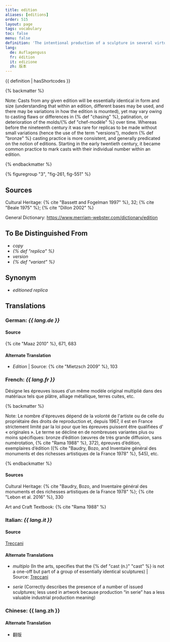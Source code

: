 ```yaml
---
title: edition
aliases: [editions]
order: 515
layout: page
tags: vocabulary
toc: false
menu: false
definition: 'The intentional production of a sculpture in several virtually identical casts, usually from the same set of {% def "molds" %} derived from the original {% def "model" %}. In modern castings, item number and total number of multiples produced is often reported somewhere on the surface, as it has legal value.'
lang:
  de: Auflagenguss
  fr: édition
  it: edizione
  zh: 版本
---
```


{{ definition | hasShortcodes }}

{% backmatter %}

Note: Casts from any given edition will be essentially identical in form and size (understanding that within an edition, different bases may be used, and there may be variations in how the edition is mounted), yet may vary owing to casting flaws or differences in {% def "chasing" %}, patination, or deterioration of the molds/{% def "chef-modèle" %} over time. Whereas before the nineteenth century it was rare for replicas to be made without small variations (hence the use of the term “versions”), modern {% def "bronze" %} casting practice is more consistent, and generally predicated on the notion of editions. Starting in the early twentieth century, it became common practice to mark casts with their individual number within an edition.

{% endbackmatter %}

{% figuregroup "3", "fig-261, fig-551" %}

## Sources

Cultural Heritage: {% cite "Bassett and Fogelman 1997" %}, 32; {% cite "Beale 1975" %}; {% cite "Dillon 2002" %}

General Dictionary: <https://www.merriam-webster.com/dictionary/edition>

## To Be Distinguished From

- *copy*
- *{% def "replica" %}*
- *version*
- *{% def "variant" %}*

## Synonym

- *editioned replica*

## Translations

<div class="accordion">

### **German**: *{{ lang.de }}*

#### Source

{% cite "Maaz 2010" %}, 671, 683

#### Alternate Translation

- *Edition* | Source: {% cite "Mietzsch 2009" %}, 103

### **French**: *{{ lang.fr }}*

Désigne les épreuves issues d'un même modèle original multiplié dans des matériaux tels que plâtre, alliage métallique, terres cuites, etc.

{% backmatter %}

Note: Le nombre d'épreuves dépend de la volonté de l'artiste ou de celle du propriétaire des droits de reproduction et, depuis 1967, il est en France strictement limité par la loi pour que les épreuves puissent être qualifiées d' « originales ». Le terme se décline en de nombreuses variantes plus ou moins spécifiques: bronze d’édition (œuvres de très grande diffusion, sans numérotation, {% cite "Rama 1988" %}, 372), épreuves d’édition, exemplaires d’édition ({% cite "Baudry, Bozo, and Inventaire général des monuments et des richesses artistiques de la France 1978" %}, 545), etc.

{% endbackmatter %}

#### Sources

Cultural Heritage: {% cite "Baudry, Bozo, and Inventaire général des monuments et des richesses artistiques de la France 1978" %}; {% cite "Lebon et al. 2016" %}, 330

Art and Craft Textbook: {% cite "Rama 1988" %}

### **Italian**: *{{ lang.it }}*

#### Source

[Treccani](http://www.treccani.it/vocabolario/edizione)

#### Alternate Translations

- *multiplo* (In the arts, specifies that the {% def "cast (n.)" "cast" %} is not a one-off but part of a group of essentially identical sculptures) | Source: [Treccani](https://www.treccani.it/enciclopedia/multiplo/)

- *serie* (Correctly describes the presence of a number of issued sculptures; less used in artwork because production “in serie” has a less valuable industrial production meaning)

### **Chinese**: {{ lang.zh }}

#### Alternate Translation

- 翻版

</div>

